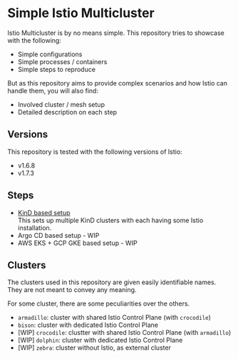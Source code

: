 # Simple Istio Multicluster

Istio Multicluster is by no means simple. This repository tries to showcase with the following:

- Simple configurations
- Simple processes / containers
- Simple steps to reproduce

But as this repository aims to provide complex scenarios and how Istio can handle them, you will also find:

- Involved cluster / mesh setup
- Detailed description on each step

## Versions

This repository is tested with the following versions of Istio:

- v1.6.8
- v1.7.3

## Steps

- [KinD based setup](https://github.com/rytswd/simple-istio-multicluster/tree/master/docs/kind-based/README.md)  
  This sets up multiple KinD clusters with each having some Istio installation.
- Argo CD based setup - WIP
- AWS EKS + GCP GKE based setup - WIP

## Clusters

The clusters used in this repository are given easily identifiable names. They are not meant to convey any meaning.

For some cluster, there are some peculiarities over the others.

- `armadillo`: cluster with shared Istio Control Plane (with `crocodile`)
- `bison`: cluster with dedicated Istio Control Plane
- [WIP] `crocodile`: clustter with shared Istio Control Plane (with `armadillo`)
- [WIP] `dolphin`: cluster with dedicated Istio Control Plane
- [WIP] `zebra`: cluster without Istio, as external cluster
